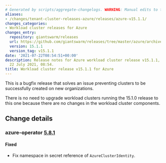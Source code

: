 ```yaml
---
# Generated by scripts/aggregate-changelogs. WARNING: Manual edits to this files will be overwritten.
aliases:
- /changes/tenant-cluster-releases-azure/releases/azure-v15.1.1/
changes_categories:
- Workload cluster releases for Azure
changes_entry:
  repository: giantswarm/releases
  url: https://github.com/giantswarm/releases/tree/master/azure/archived/v15.1.1
  version: 15.1.1
  version_tag: v15.1.1
date: '2021-07-22T08:54:51+00:00'
description: Release notes for Azure workload cluster release v15.1.1, published on
  22 July 2021, 08:54.
title: Workload cluster release v15.1.1 for Azure
---
```


This is a bugfix release that solves an issue preventing clusters to be successfully created on new organizations.

There is no need to upgrade workload clusters running the 15.1.0 release to this one because there are no changes in the
workload cluster components.

## Change details

### azure-operator [5.8.1](https://github.com/giantswarm/azure-operator/releases/tag/v5.8.1)

#### Fixed
- Fix namespace in secret reference of `AzureClusterIdentity`.
